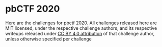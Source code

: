 # pbCTF 2020

Here are the challenges for pbctf 2020. All challenges released here are
MIT licensed, under the respective challenge authors, and its respective
writeups released under [CC BY 4.0 attribution][1] of that challenge author,
unless otherwise specified per challenge

[1]: https://creativecommons.org/choose/results-one?license_code=by&amp;jurisdiction=&amp;version=4.0&amp;lang=en
